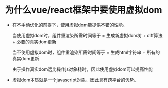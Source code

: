 # 为什么vue/react框架中要使用虚拟dom

- 在不手动优化的前提下，使用虚拟dom能提供不错的性能。

  当使用虚拟dom时，组件重渲染所需时间等于 = 生成新虚拟dom树 + diff算法 + 必要的真实dom更新

  当不使用虚拟dom时，组件重渲染所需时间等于 = 生成html字符串 + 所有的真实dom更新

  由于操作真实dom远比操作js对象耗时，因此使用虚拟dom可以提高性能

- 虚拟dom本质就是一个javascript对象，因此具有跨平台的优势。